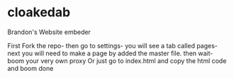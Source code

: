 # cloakedab
Brandon's Website embeder

First Fork the repo- then go to settings- you will see a tab called pages-
next you will need to make a page by added the master file. then wait-
boom your very own proxy
Or just go to index.html and copy the html code and boom done
